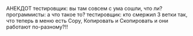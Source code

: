 АНЕКДОТ
тестировщик: вы там совсем с ума сошли, что ли?
программисты: а что такое то?
тестировщик: кто смержил 3 ветки так, что теперь в меню есть Copy, Копировать и Скопировать и они работают по-разному?!!
